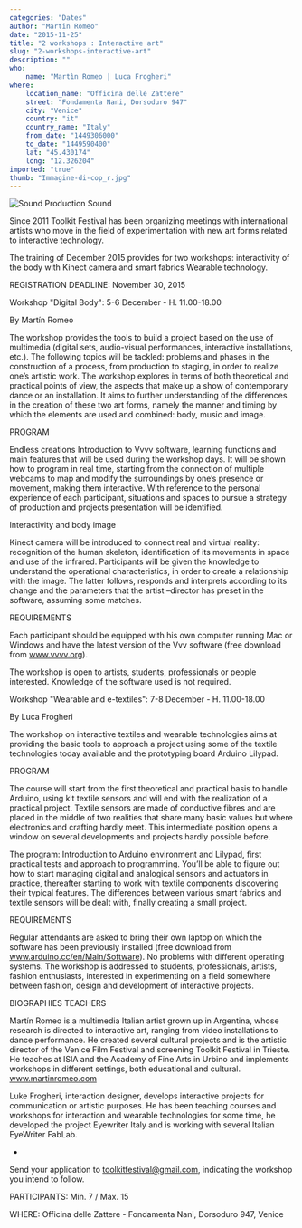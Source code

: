 ```yaml
---
categories: "Dates"
author: "Martin Romeo"
date: "2015-11-25"
title: "2 workshops : Interactive art"
slug: "2-workshops-interactive-art"
description: ""
who: 
    name: "Martìn Romeo | Luca Frogheri"
where: 
    location_name: "Officina delle Zattere"
    street: "Fondamenta Nani, Dorsoduro 947"
    city: "Venice"
    country: "it"
    country_name: "Italy"
    from_date: "1449306000"
    to_date: "1449590400"
    lat: "45.430174"
    long: "12.326204"
imported: "true"
thumb: "Immagine-di-cop_r.jpg"
---
```



![Sound Production Sound](Immagine-di-cop_r.jpg) 


Since 2011 Toolkit Festival has been organizing meetings with international artists who move in the field of experimentation with new art forms related to interactive technology.

The training of December 2015 provides for two workshops: interactivity of the body with Kinect camera and smart fabrics Wearable technology.

REGISTRATION DEADLINE: November 30, 2015

Workshop "Digital Body": 5-6 December - H. 11.00-18.00

By Martín Romeo

The workshop provides the tools to build a project based on the use of multimedia (digital sets, audio-visual performances, interactive installations, etc.). The following topics will be tackled:  problems and phases in the construction of a process, from production to staging, in order to realize one’s artistic work. The workshop explores in terms of both theoretical and practical points of view, the aspects that make up a show of contemporary dance or an installation. It aims to further understanding of the differences in the creation of these two art forms, namely the manner and timing by which the elements are used and combined: body, music and image.


PROGRAM

Endless creations
Introduction to Vvvv software, learning functions and main features that will be used during the  workshop days. It will be shown how to program in real time, starting from the connection of multiple webcams to map and modify the surroundings by one’s presence or movement, making them interactive. With reference to the personal experience of each participant, situations and spaces to pursue a strategy of production and projects presentation will be identified.


Interactivity and body image

Kinect camera will be introduced to connect real and virtual reality: recognition of the human skeleton, identification of its movements in space and use of the infrared. Participants will be given the knowledge to understand the operational characteristics, in order to create a relationship with the image. The latter follows, responds and interprets according to its change and the parameters that the artist –director has preset in the software, assuming some matches.

REQUIREMENTS

Each participant should be equipped with his own computer running Mac or Windows and have the latest version of the Vvv software  (free download from www.vvvv.org).

The workshop is open to artists, students, professionals or people interested. Knowledge of the software used is not required.


Workshop "Wearable and e-textiles": 7-8 December - H. 11.00-18.00

By Luca Frogheri

The workshop on interactive textiles and wearable technologies aims at providing the basic tools to approach a project using some of the textile technologies today available and the prototyping board Arduino Lilypad.

PROGRAM

The course will start from the first theoretical and practical basis to handle Arduino, using kit textile sensors and will end with the realization of a practical project. Textile sensors are made of conductive fibres and are placed in the middle of two realities that share many basic values but where electronics and crafting hardly meet. This intermediate position opens a window on several developments and projects hardly possible before.

The program: Introduction to Arduino environment and Lilypad,  first practical tests and approach to programming. You’ll be able to figure out how to start managing digital and analogical sensors and actuators in practice, thereafter starting to work with textile components discovering their typical features. The differences between various smart fabrics and textile sensors will be dealt with, finally creating  a small project.

REQUIREMENTS

Regular attendants are asked to bring their own laptop on which the software has been previously installed  (free download from www.arduino.cc/en/Main/Software).
No problems with different operating systems. The workshop is addressed to students, professionals, artists, fashion enthusiasts, interested in experimenting on a field somewhere between fashion, design and development of interactive projects.

BIOGRAPHIES TEACHERS

Martín Romeo is a multimedia Italian artist grown up in Argentina, whose research is directed to interactive art, ranging from video installations to dance performance. He created several cultural projects and is the artistic director of the Venice Film Festival and screening Toolkit Festival in Trieste. He teaches at ISIA and the Academy of Fine Arts in Urbino and implements workshops in different settings, both educational and cultural.
www.martinromeo.com

Luke Frogheri, interaction designer, develops interactive projects for communication or artistic purposes. He has been teaching courses and workshops for interaction and wearable technologies for some time, he developed the project Eyewriter Italy and is working with several Italian EyeWriter FabLab.

-

Send your application to toolkitfestival@gmail.com, indicating the workshop you intend to follow.

PARTICIPANTS: Min. 7 / Max. 15

WHERE: Officina delle Zattere - Fondamenta Nani, Dorsoduro 947, Venice